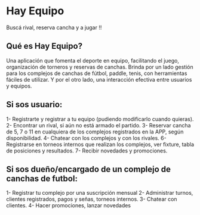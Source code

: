 
# Hay Equipo 

Buscá rival, reserva cancha y a jugar !!

## Qué es Hay Equipo?

Una aplicación que fomenta el deporte en equipo, facilitando el juego, organización de torneros
y reservas de canchas.
Brinda por un lado gestión para los complejos de canchas de fútbol, paddle, tenis, 
con herramientas fáciles de utilizar. Y por el otro lado, una interacción efectiva entre usuarios
y equipos.

## Si sos usuario:

1- Registrarte y registrar a tu equipo (pudiendo modificarlo cuando quieras).
2- Encontrar un rival, si aún no está armado el partido.
3- Reservar cancha de 5, 7 o 11 en cualquiera de los complejos registrados en la APP, según disponibilidad.
4- Chatear con los complejos y con los rivales.
6- Registrarse en torneos internos que realizan los complejos, ver fixture, tabla de posiciones y resultados.
7- Recibir novedades y promociones.

## Si sos dueño/encargado de un complejo de canchas de futbol:

1- Registrar tu complejo por una suscripción mensual
2- Administrar turnos, clientes registrados, pagos y señas, torneos internos.
3- Chatear con clientes.
4- Hacer promociones, lanzar novedades


